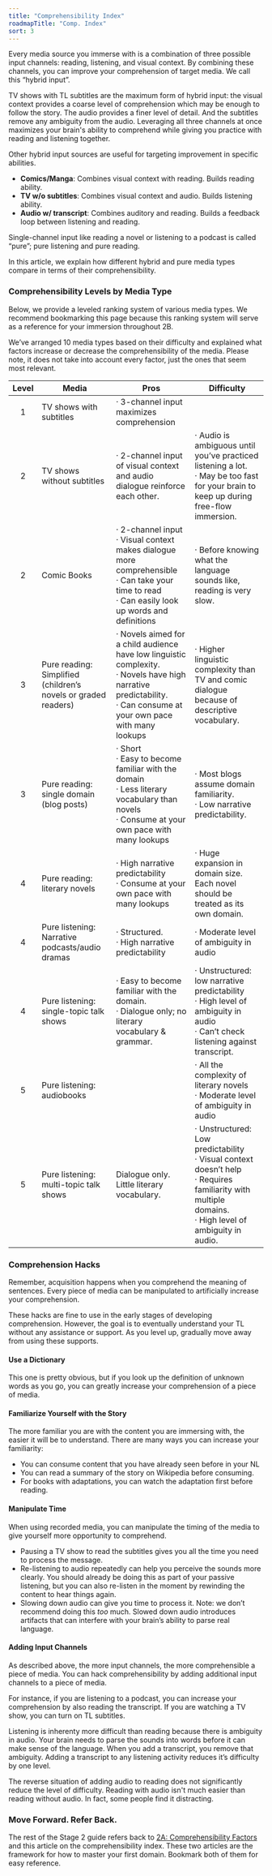 ```yaml
---
title: "Comprehensibility Index"
roadmapTitle: "Comp. Index"
sort: 3
---
```


Every media source you immerse with is a combination of three possible input channels: reading, listening, and visual context.
By combining these channels, you can improve your comprehension of target media.
We call this “hybrid input”.

TV shows with TL subtitles are the maximum form of hybrid input: the visual context provides a coarse level of comprehension which may be enough to follow the story.
The audio provides a finer level of detail.
And the subtitles remove any ambiguity from the audio.
Leveraging all three channels at once maximizes your brain's ability to comprehend while giving you practice with reading and listening together.

Other hybrid input sources are useful for targeting improvement in specific abilities.

- **Comics/Manga**: Combines visual context with reading.
Builds reading ability.
- **TV w/o subtitles**: Combines visual context and audio.
Builds listening ability.
- **Audio w/ transcript**: Combines auditory and reading.
Builds a feedback loop between listening and reading.

Single-channel input like reading a novel or listening to a podcast is called “pure”; pure listening and pure reading.

In this article, we explain how different hybrid and pure media types compare in terms of their comprehensibility.

### Comprehensibility Levels by Media Type

Below, we provide a leveled ranking system of various media types.
We recommend bookmarking this page because this ranking system will serve as a reference for your immersion throughout 2B.

We’ve arranged 10 media types based on their difficulty and explained what factors increase or decrease the comprehensibility of the media.
Please note, it does not take into account every factor, just the ones that seem most relevant.

| Level | Media | Pros | Difficulty |
|:---:|---|---|---|
| 1 | TV shows with subtitles | &middot; 3-channel input maximizes comprehension |   |
| 2 | TV shows without subtitles  | &middot; 2-channel input of visual context and audio dialogue reinforce each other.  | &middot; Audio is ambiguous until you’ve practiced listening a lot.<br/>&middot; May be too fast for your brain to keep up during free-flow immersion.  |
| 2 | Comic Books  | &middot; 2-channel input<br/>&middot; Visual context makes dialogue more comprehensible<br/>&middot; Can take your time to read<br/>&middot; Can easily look up words and definitions |  &middot; Before knowing what the language sounds like, reading is very slow. |
| 3 | Pure reading: Simplified (children’s novels or graded readers) | &middot; Novels aimed for a child audience have low linguistic complexity.<br/>&middot; Novels have high narrative predictability.<br/>&middot; Can consume at your own pace with many lookups | &middot; Higher linguistic complexity than TV and comic dialogue because of descriptive vocabulary. |
| 3 | Pure reading: single domain (blog posts)  | &middot; Short<br/>&middot; Easy to become familiar with the domain<br/>&middot; Less literary vocabulary than novels<br/>&middot; Consume at your own pace with many lookups | &middot; Most blogs assume domain familiarity.<br/>&middot; Low narrative predictability. |
| 4 | Pure reading: literary novels | &middot; High narrative predictability<br/>&middot; Consume at your own pace with many lookups | &middot; Huge expansion in domain size. Each novel should be treated as its own domain. |
| 4 | Pure listening: Narrative podcasts/audio dramas  |  &middot; Structured.<br/>&middot; High narrative predictability |  &middot; Moderate level of ambiguity in audio |
| 4 | Pure listening: single-topic talk shows | &middot; Easy to become familiar with the domain.<br/>&middot; Dialogue only; no literary vocabulary & grammar.  |  &middot; Unstructured: low narrative predictability<br/>&middot; High level of ambiguity in audio<br/>&middot; Can’t check listening against transcript.<br/> |
| 5 | Pure listening: audiobooks  |   |  &middot; All the complexity of literary novels<br/>&middot; Moderate level of ambiguity in audio |
| 5 | Pure listening: multi-topic talk shows  | Dialogue only. Little literary vocabulary.  | &middot; Unstructured: Low predictability<br/>&middot; Visual context doesn’t help<br/>&middot; Requires familiarity with multiple domains.<br/>&middot; High level of ambiguity in audio. |

### Comprehension Hacks

Remember, acquisition happens when you comprehend the meaning of sentences.
Every piece of media can be manipulated to artificially increase your comprehension.

These hacks are fine to use in the early stages of developing comprehension.
However, the goal is to eventually understand your TL without any assistance or support.
As you level up, gradually move away from using these supports.

#### Use a Dictionary

This one is pretty obvious, but if you look up the definition of unknown words as you go, you can greatly increase your comprehension of a piece of media.

#### Familiarize Yourself with the Story

The more familiar you are with the content you are immersing with, the easier it will be to understand.
There are many ways you can increase your familiarity:

*   You can consume content that you have already seen before in your NL
*   You can read a summary of the story on Wikipedia before consuming.
*   For books with adaptations, you can watch the adaptation first before reading.

#### Manipulate Time

When using recorded media, you can manipulate the timing of the media to give yourself more opportunity to comprehend.

*   Pausing a TV show to read the subtitles gives you all the time you need to process the message.
*   Re-listening to audio repeatedly can help you perceive the sounds more clearly.
You should already be doing this as part of your passive listening, but you can also re-listen in the moment by rewinding the content to hear things again.
*   Slowing down audio can give you time to process it.
Note: we don’t recommend doing this _too_ much.
Slowed down audio introduces artifacts that can interfere with your brain’s ability to parse real language.

#### Adding Input Channels

As described above, the more input channels, the more comprehensible a piece of media.
You can hack comprehensibility by adding additional input channels to a piece of media.

For instance, if you are listening to a podcast, you can increase your comprehension by also reading the transcript.
If you are watching a TV show, you can turn on TL subtitles.

Listening is inherenty more difficult than reading because there is ambiguity in audio.
Your brain needs to parse the sounds into words before it can make sense of the language.
When you add a transcript, you remove that ambiguity.
Adding a transcript to any listening activity reduces it’s difficulty by one level.

The reverse situation of adding audio to reading does not significantly reduce the level of difficulty.
Reading with audio isn't much easier than reading without audio.
In fact, some people find it distracting.

### Move Forward. Refer Back.

The rest of the Stage 2 guide refers back to [2A: Comprehensibility Factors][stage-2a-comprehensibility-factors] and this article on the comprehensibility index.
These two articles are the framework for how to master your first domain.
Bookmark both of them for easy reference.

[stage-2a-comprehensibility-factors]: /roadmap/stage-2/a/comprehensibility-factors

